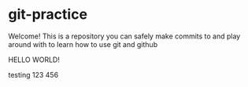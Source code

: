 # git-practice

Welcome! This is a repository you can safely make commits to and play around with to learn how to use git and github

HELLO WORLD!

testing 123 456